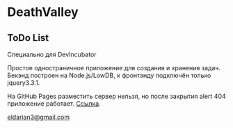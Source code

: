 # DeathValley

## ToDo List

Специально для DevIncubator

Простое одностраничное приложение для создания и хранения задач. 
Бекэнд построен на Node.js/LowDB, к фронтэнду подключён только jquery3.3.1. 

На GitHub Pages разместить сервер нельзя, но после закрытия alert 404 приложение работает. 
[Ссылка](https://eldarian.github.io/DeathValley/htdocs/index.html "ToDo List").

eldarian3@gmail.com
